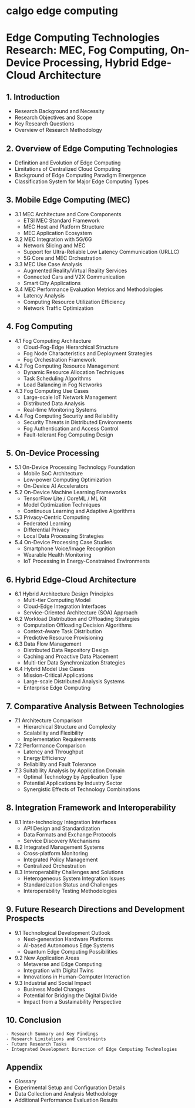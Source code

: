 # calgo edge computing
# Edge Computing Technologies Research: MEC, Fog Computing, On-Device Processing, Hybrid Edge-Cloud Architecture

## 1. Introduction
   - Research Background and Necessity
   - Research Objectives and Scope
   - Key Research Questions
   - Overview of Research Methodology

## 2. Overview of Edge Computing Technologies
   - Definition and Evolution of Edge Computing
   - Limitations of Centralized Cloud Computing
   - Background of Edge Computing Paradigm Emergence
   - Classification System for Major Edge Computing Types

## 3. Mobile Edge Computing (MEC)
   - 3.1 MEC Architecture and Core Components
      - ETSI MEC Standard Framework
      - MEC Host and Platform Structure
      - MEC Application Ecosystem
   - 3.2 MEC Integration with 5G/6G
      - Network Slicing and MEC
      - Support for Ultra-Reliable Low Latency Communication (URLLC)
      - 5G Core and MEC Orchestration
   - 3.3 MEC Use Case Analysis
      - Augmented Reality/Virtual Reality Services
      - Connected Cars and V2X Communication
      - Smart City Applications
   - 3.4 MEC Performance Evaluation Metrics and Methodologies
      - Latency Analysis
      - Computing Resource Utilization Efficiency
      - Network Traffic Optimization

## 4. Fog Computing
   - 4.1 Fog Computing Architecture
      - Cloud-Fog-Edge Hierarchical Structure
      - Fog Node Characteristics and Deployment Strategies
      - Fog Orchestration Framework
   - 4.2 Fog Computing Resource Management
      - Dynamic Resource Allocation Techniques
      - Task Scheduling Algorithms
      - Load Balancing in Fog Networks
   - 4.3 Fog Computing Use Cases
      - Large-scale IoT Network Management
      - Distributed Data Analysis
      - Real-time Monitoring Systems
   - 4.4 Fog Computing Security and Reliability
      - Security Threats in Distributed Environments
      - Fog Authentication and Access Control
      - Fault-tolerant Fog Computing Design

## 5. On-Device Processing
   - 5.1 On-Device Processing Technology Foundation
      - Mobile SoC Architecture
      - Low-power Computing Optimization
      - On-Device AI Accelerators
   - 5.2 On-Device Machine Learning Frameworks
      - TensorFlow Lite / CoreML / ML Kit
      - Model Optimization Techniques
      - Continuous Learning and Adaptive Algorithms
   - 5.3 Privacy-Centric Computing
      - Federated Learning
      - Differential Privacy
      - Local Data Processing Strategies
   - 5.4 On-Device Processing Case Studies
      - Smartphone Voice/Image Recognition
      - Wearable Health Monitoring
      - IoT Processing in Energy-Constrained Environments

## 6. Hybrid Edge-Cloud Architecture
   - 6.1 Hybrid Architecture Design Principles
      - Multi-tier Computing Model
      - Cloud-Edge Integration Interfaces
      - Service-Oriented Architecture (SOA) Approach
   - 6.2 Workload Distribution and Offloading Strategies
      - Computation Offloading Decision Algorithms
      - Context-Aware Task Distribution
      - Predictive Resource Provisioning
   - 6.3 Data Flow Management
      - Distributed Data Repository Design
      - Caching and Proactive Data Placement
      - Multi-tier Data Synchronization Strategies
   - 6.4 Hybrid Model Use Cases
      - Mission-Critical Applications
      - Large-scale Distributed Analysis Systems
      - Enterprise Edge Computing

## 7. Comparative Analysis Between Technologies
   - 7.1 Architecture Comparison
      - Hierarchical Structure and Complexity
      - Scalability and Flexibility
      - Implementation Requirements
   - 7.2 Performance Comparison
      - Latency and Throughput
      - Energy Efficiency
      - Reliability and Fault Tolerance
   - 7.3 Suitability Analysis by Application Domain
      - Optimal Technology by Application Type
      - Potential Applications by Industry Sector
      - Synergistic Effects of Technology Combinations

## 8. Integration Framework and Interoperability
   - 8.1 Inter-technology Integration Interfaces
      - API Design and Standardization
      - Data Formats and Exchange Protocols
      - Service Discovery Mechanisms
   - 8.2 Integrated Management Systems
      - Cross-platform Monitoring
      - Integrated Policy Management
      - Centralized Orchestration
   - 8.3 Interoperability Challenges and Solutions
      - Heterogeneous System Integration Issues
      - Standardization Status and Challenges
      - Interoperability Testing Methodologies

## 9. Future Research Directions and Development Prospects
   - 9.1 Technological Development Outlook
      - Next-generation Hardware Platforms
      - AI-based Autonomous Edge Systems
      - Quantum Edge Computing Possibilities
   - 9.2 New Application Areas
      - Metaverse and Edge Computing
      - Integration with Digital Twins
      - Innovations in Human-Computer Interaction
   - 9.3 Industrial and Social Impact
      - Business Model Changes
      - Potential for Bridging the Digital Divide
      - Impact from a Sustainability Perspective

## 10. Conclusion
    - Research Summary and Key Findings
    - Research Limitations and Constraints
    - Future Research Tasks
    - Integrated Development Direction of Edge Computing Technologies

## Appendix
   - Glossary
   - Experimental Setup and Configuration Details
   - Data Collection and Analysis Methodology
   - Additional Performance Evaluation Results

